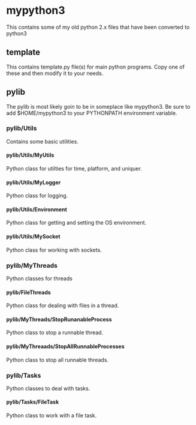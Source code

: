 # mypython3
This contains some of my old python 2.x files that have been converted to python3

## template
This contains template.py file(s) for main python programs.  Copy one of these and
then modify it to your needs.

## pylib
The pylib is most likely goin to be in someplace like mypython3.  Be sure to add
$HOME/mypython3 to your PYTHONPATH environment variable.

### pylib/Utils
Contains some basic utilities.

#### pylib/Utils/MyUtils
Python class for utilties for time, platform, and uniquer.

#### pylib/Utils/MyLogger
Python class for logging.

#### pylib/Utils/Environment
Python class for getting and setting the OS environment.

#### pylib/Utils/MySocket
Python class for working with sockets.

### pylib/MyThreads
Python classes for threads

#### pylib/FileThreads
Python class for dealing with files in a thread.

#### pylib/MyThreads/StopRunanableProcess
Python class to stop a runnable thread.

#### pylib/MyThreaads/StopAllRunnableProcesses
Python class to stop all runnable threads.

### pylib/Tasks
Python classes to deal with tasks.

#### pylib/Tasks/FileTask
Python class to work with a file task.

